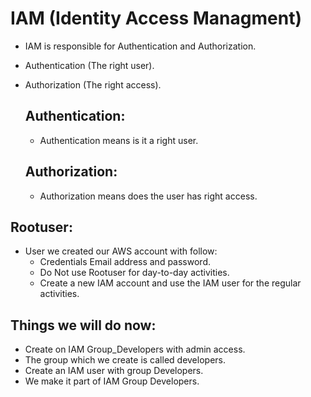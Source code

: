 # IAM (Identity Access Managment)
- IAM is responsible for Authentication and Authorization.
- Authentication (The right user).
- Authorization (The right access).

  ## Authentication:
    - Authentication means is it a right user.
  ## Authorization:
    - Authorization means does the user has right access.
## Rootuser:
  - User we created our AWS account with follow:
     - Credentials Email address and password.
     - Do Not use Rootuser for day-to-day activities.
     - Create a new IAM account and use the IAM user for the regular activities.
    
## Things we will do now:
  - Create on IAM Group_Developers with admin access.
  - The group which we create is called developers.
  - Create an IAM user with group Developers.
  - We make it part of IAM Group Developers.

